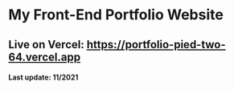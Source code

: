 # My Front-End Portfolio Website

## Live on Vercel: https://portfolio-pied-two-64.vercel.app

#### Last update: 11/2021
